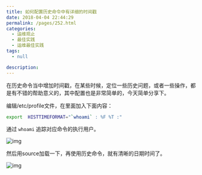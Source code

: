 ```yaml
---
title: 如何配置历史命令中有详细的时间戳
date: 2018-04-04 22:44:29
permalink: /pages/252.html
categories:
  - 运维观止
  - 最佳实践
  - 运维最佳实践
tags:
  - null

description:
---
```


在历史命令当中增加时间戳，在某些时候，定位一些历史问题，或者一些操作，都是有不错的帮助意义的，其中配置也是非常简单的，今天简单分享下。

编辑/etc/profile文件，在里面加入下面内容：

```sh
export  HISTTIMEFORMAT="`whoami` : %F %T :"
```

通过 `whoami` 追踪对应命令的执行用户。

![img](http://t.eryajf.net/imgs/2021/09/27b80d4f077b2346.jpg)

然后用source加载一下，再使用历史命令，就有清晰的日期时间了。

![img](http://t.eryajf.net/imgs/2021/09/6aafdd4c36d60879.jpg)
